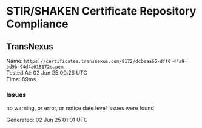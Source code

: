 # STIR/SHAKEN Certificate Repository Compliance

## TransNexus

Name: `https://certificates.transnexus.com/0172/dcbeaa65-dff0-44a9-bd9b-94d4a615172d.pem`\
Tested At: 02 Jun 25 00:26 UTC\
Time: 89ms

### Issues

no warning, or error, or notice date level issues were found

Generated: 02 Jun 25 01:01 UTC